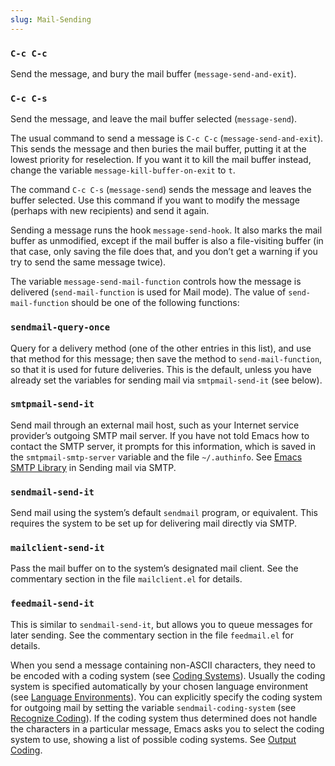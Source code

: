 ```yaml
---
slug: Mail-Sending
---
```


### `C-c C-c`

Send the message, and bury the mail buffer (`message-send-and-exit`).

### `C-c C-s`

Send the message, and leave the mail buffer selected (`message-send`).

The usual command to send a message is `C-c C-c` (`message-send-and-exit`). This sends the message and then buries the mail buffer, putting it at the lowest priority for reselection. If you want it to kill the mail buffer instead, change the variable `message-kill-buffer-on-exit` to `t`.

The command `C-c C-s` (`message-send`) sends the message and leaves the buffer selected. Use this command if you want to modify the message (perhaps with new recipients) and send it again.

Sending a message runs the hook `message-send-hook`. It also marks the mail buffer as unmodified, except if the mail buffer is also a file-visiting buffer (in that case, only saving the file does that, and you don’t get a warning if you try to send the same message twice).

The variable `message-send-mail-function` controls how the message is delivered (`send-mail-function` is used for Mail mode). The value of `send-mail-function` should be one of the following functions:

### `sendmail-query-once`

Query for a delivery method (one of the other entries in this list), and use that method for this message; then save the method to `send-mail-function`, so that it is used for future deliveries. This is the default, unless you have already set the variables for sending mail via `smtpmail-send-it` (see below).

### `smtpmail-send-it`

Send mail through an external mail host, such as your Internet service provider’s outgoing SMTP mail server. If you have not told Emacs how to contact the SMTP server, it prompts for this information, which is saved in the `smtpmail-smtp-server` variable and the file `~/.authinfo`. See [Emacs SMTP Library](https://www.gnu.org/software/emacs/manual/html_mono/smtpmail.html#Top) in Sending mail via SMTP.

### `sendmail-send-it`

Send mail using the system’s default `sendmail` program, or equivalent. This requires the system to be set up for delivering mail directly via SMTP.

### `mailclient-send-it`

Pass the mail buffer on to the system’s designated mail client. See the commentary section in the file `mailclient.el` for details.

### `feedmail-send-it`

This is similar to `sendmail-send-it`, but allows you to queue messages for later sending. See the commentary section in the file `feedmail.el` for details.

When you send a message containing non-ASCII characters, they need to be encoded with a coding system (see [Coding Systems](/docs/emacs/Coding-Systems)). Usually the coding system is specified automatically by your chosen language environment (see [Language Environments](/docs/emacs/Language-Environments)). You can explicitly specify the coding system for outgoing mail by setting the variable `sendmail-coding-system` (see [Recognize Coding](/docs/emacs/Recognize-Coding)). If the coding system thus determined does not handle the characters in a particular message, Emacs asks you to select the coding system to use, showing a list of possible coding systems. See [Output Coding](/docs/emacs/Output-Coding).
